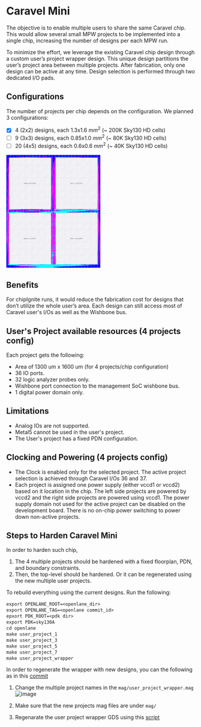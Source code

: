 # Caravel Mini
The objective is to enable multiple users to share the same Caravel chip. This would allow several small MPW projects to be implemented into a single chip, increasing the number of designs per each MPW run. 

To minimize the effort, we leverage the existing Caravel chip design through a custom user’s project wrapper design. This unique design partitions the user’s project area between multiple projects. After fabrication, only one design can be active at any time. Design selection is performed through two dedicated I/O pads.

## Configurations
The number of projects per chip depends on the configuration. We planned 3 configurations: 
- [x] 4 (2x2) designs, each 1.3x1.6 $mm^2$ (~ 200K Sky130 HD cells) 
- [ ] 9 (3x3) designs, each 0.85x1.0 $mm^2$ (~ 80K Sky130 HD cells)
- [ ] 20 (4x5) designs, each 0.6x0.6 $mm^2$ (~ 40K Sky130 HD cells)

<img src="docs/mpc-4.jpg"  width="50%" height="50%">

## Benefits
For chipIgnite runs, it would reduce the fabrication cost for designs that don’t utilize the whole user’s area. Each design can still access most of Caravel user's I/Os as well as the Wishbone bus. 

## User's Project available resources (4 projects config)
Each project gets the following:
- Area of 1300 um x 1600 um (for 4 projects/chip configuration)
- 36 IO ports.
- 32 logic analyzer probes only.
- Wishbone port connection to the management SoC wishbone bus.
- 1 digital power domain only.

## Limitations
- Analog IOs are not supported.
- Metal5 cannot be used in the user's project.
- The User's project has a fixed PDN configuration.

## Clocking and Powering (4 projects config)
- The Clock is enabled only for the selected project. The active project selection is achieved through Caravel I/Os 36 and 37.
- Each project is assigned one power supply (either vccd1 or vccd2) based on it location in the chip. The left side projects are powered by vccd2 and the right side projects are powered using vccd1. The power supply domain not used for the active project can be disabled on the development board. There is no on-chip power switching to power down non-active projects.


## Steps to Harden Caravel Mini

In order to harden such chip, 
1. The 4 multiple projects should be hardened with a fixed floorplan, PDN, and boundary constraints. 
2. Then, the top-level should be hardened. Or it can be regenerated using the new multiple user projects.

To rebuild everything using the current designs. Run the following:
```
export OPENLANE_ROOT=<openlane_dir>
export OPENLANE_TAG=<openlane commit_id>
epxort PDK_ROOT=<pdk dir>
export PDK=sky130A
cd openlane
make user_project_1
make user_project_3
make user_project_5
make user_project_7
make user_project_wrapper
```
In order to regenerate the wrapper with new designs, you can the following as in this [commit](https://github.com/shalan/mpc/commit/72613b52cf15d0b6bc56cfadecb487be7c267af0#diff-d943e068ae25658e91d569987c90bb4f2c79bf9d538782042214081b16f99715)
1. Change the multiple project names in the `mag/user_project_wrapper.mag`
![image](https://github.com/shalan/mpc/assets/112901987/8479e408-44aa-4367-a66c-c029a6e390d6)

2. Make sure that the new projects mag files are under `mag/`
3. Regenarate the user project wrapper GDS using this [script](https://github.com/shalan/mpc/blob/main/mag/magic_write_gds.sh)
